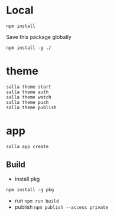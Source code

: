 # Local

```npm install```


Save this package globally   

```npm install -g ./ ```    

# theme
``` salla theme start ```  
``` salla theme auth ```  
``` salla theme watch ```  
``` salla theme push ```  
``` salla theme publish ```  

    
# app
``` salla app create ```   


## Build

- install pkg
```
npm install -g pkg
```
- run `npm run build`
- publish `npm publish --access private`